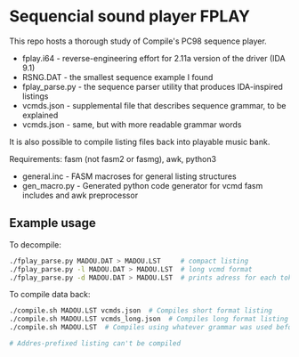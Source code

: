 # <FRS00FPLAY>  Sequencial sound player FPLAY

This repo hosts a thorough study of Compile's PC98 sequence player.

* fplay.i64 - reverse-engineering effort for 2.11a version of the driver (IDA 9.1)
* RSNG.DAT - the smallest sequence example I found
* fplay_parse.py - the sequence parser utility that produces IDA-inspired listings
* vcmds.json - supplemental file that describes sequence grammar, to be explained
* vcmds.json - same, but with more readable grammar words

It is also possible to compile listing files back into playable music bank.

Requirements: fasm (not fasm2 or fasmg), awk, python3

* general.inc - FASM macroses for general listing structures
* gen_macro.py - Generated python code generator for vcmd fasm includes and awk preprocessor


## Example usage

To decompile:

```sh
./fplay_parse.py MADOU.DAT > MADOU.LST     # compact listing
./fplay_parse.py -l MADOU.DAT > MADOU.LST  # long vcmd format
./fplay_parse.py -d MADOU.DAT > MADOU.LST  # prints adress for each token row
```

To compile data back:

```sh
./compile.sh MADOU.LST vcmds.json  # Compiles short format listing
./compile.sh MADOU.LST vcmds_long.json  # Compiles long format listing
./compile.sh MADOU.LST  # Compiles using whatever grammar was used before

# Addres-prefixed listing can't be compiled
```
